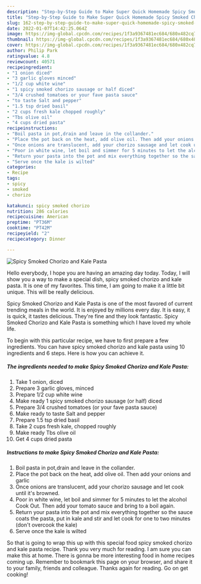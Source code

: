 ```yaml
---
description: "Step-by-Step Guide to Make Super Quick Homemade Spicy Smoked Chorizo and Kale Pasta"
title: "Step-by-Step Guide to Make Super Quick Homemade Spicy Smoked Chorizo and Kale Pasta"
slug: 162-step-by-step-guide-to-make-super-quick-homemade-spicy-smoked-chorizo-and-kale-pasta
date: 2022-01-07T14:42:25.064Z
image: https://img-global.cpcdn.com/recipes/1f3a9367481ec684/680x482cq70/spicy-smoked-chorizo-and-kale-pasta-recipe-main-photo.jpg
thumbnail: https://img-global.cpcdn.com/recipes/1f3a9367481ec684/680x482cq70/spicy-smoked-chorizo-and-kale-pasta-recipe-main-photo.jpg
cover: https://img-global.cpcdn.com/recipes/1f3a9367481ec684/680x482cq70/spicy-smoked-chorizo-and-kale-pasta-recipe-main-photo.jpg
author: Philip Park
ratingvalue: 4.8
reviewcount: 40571
recipeingredient:
- "1 onion diced"
- "3 garlic gloves minced"
- "1/2 cup white wine"
- "1 spicy smoked chorizo sausage or half diced"
- "3/4 crushed tomatoes or your fave pasta sauce"
- "to taste Salt and pepper"
- "1.5 tsp dried basil"
- "2 cups fresh kale chopped roughly"
- "Tbs olive oil"
- "4 cups dried pasta"
recipeinstructions:
- "Boil pasta in pot,drain and leave in the collander."
- "Place the pot back on the heat, add olive oil. Then add your onions and garlic"
- "Once onions are translucent, add your chorizo sausage and let cook until it&#39;s browned."
- "Poor in white wine, let boil and simmer for 5 minutes to let the alcohol Cook Out. Then add your tomato sauce and bring to a boil again."
- "Return your pasta into the pot and mix everything together so the sauce coats the pasta, put in kale and stir and let cook for one to two minutes (don&#39;t overcook the kale)"
- "Serve once the kale is wilted"
categories:
- Recipe
tags:
- spicy
- smoked
- chorizo

katakunci: spicy smoked chorizo 
nutrition: 286 calories
recipecuisine: American
preptime: "PT36M"
cooktime: "PT42M"
recipeyield: "2"
recipecategory: Dinner

---
```



![Spicy Smoked Chorizo and Kale Pasta](https://img-global.cpcdn.com/recipes/1f3a9367481ec684/680x482cq70/spicy-smoked-chorizo-and-kale-pasta-recipe-main-photo.jpg)

Hello everybody, I hope you are having an amazing day today. Today, I will show you a way to make a special dish, spicy smoked chorizo and kale pasta. It is one of my favorites. This time, I am going to make it a little bit unique. This will be really delicious.

Spicy Smoked Chorizo and Kale Pasta is one of the most favored of current trending meals in the world. It is enjoyed by millions every day. It is easy, it is quick, it tastes delicious. They're fine and they look fantastic. Spicy Smoked Chorizo and Kale Pasta is something which I have loved my whole life.




To begin with this particular recipe, we have to first prepare a few ingredients. You can have spicy smoked chorizo and kale pasta using 10 ingredients and 6 steps. Here is how you can achieve it.

<!--inarticleads1-->

##### The ingredients needed to make Spicy Smoked Chorizo and Kale Pasta:

1. Take 1 onion, diced
1. Prepare 3 garlic gloves, minced
1. Prepare 1/2 cup white wine
1. Make ready 1 spicy smoked chorizo sausage (or half) diced
1. Prepare 3/4 crushed tomatoes (or your fave pasta sauce)
1. Make ready to taste Salt and pepper
1. Prepare 1.5 tsp dried basil
1. Take 2 cups fresh kale, chopped roughly
1. Make ready Tbs olive oil
1. Get 4 cups dried pasta




<!--inarticleads2-->

##### Instructions to make Spicy Smoked Chorizo and Kale Pasta:

1. Boil pasta in pot,drain and leave in the collander.
1. Place the pot back on the heat, add olive oil. Then add your onions and garlic
1. Once onions are translucent, add your chorizo sausage and let cook until it&#39;s browned.
1. Poor in white wine, let boil and simmer for 5 minutes to let the alcohol Cook Out. Then add your tomato sauce and bring to a boil again.
1. Return your pasta into the pot and mix everything together so the sauce coats the pasta, put in kale and stir and let cook for one to two minutes (don&#39;t overcook the kale)
1. Serve once the kale is wilted




So that is going to wrap this up with this special food spicy smoked chorizo and kale pasta recipe. Thank you very much for reading. I am sure you can make this at home. There is gonna be more interesting food in home recipes coming up. Remember to bookmark this page on your browser, and share it to your family, friends and colleague. Thanks again for reading. Go on get cooking!
